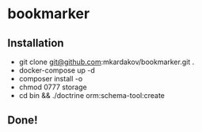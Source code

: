 # bookmarker
## Installation
* git clone git@github.com:mkardakov/bookmarker.git .
* docker-compose up -d
* composer install -o
* chmod 0777 storage
* cd bin && ./doctrine orm:schema-tool:create

## Done!
